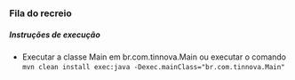 ### Fila do recreio

##### Instruções de execução
- Executar a classe Main em br.com.tinnova.Main ou executar o comando `mvn clean install exec:java -Dexec.mainClass="br.com.tinnova.Main"` 
